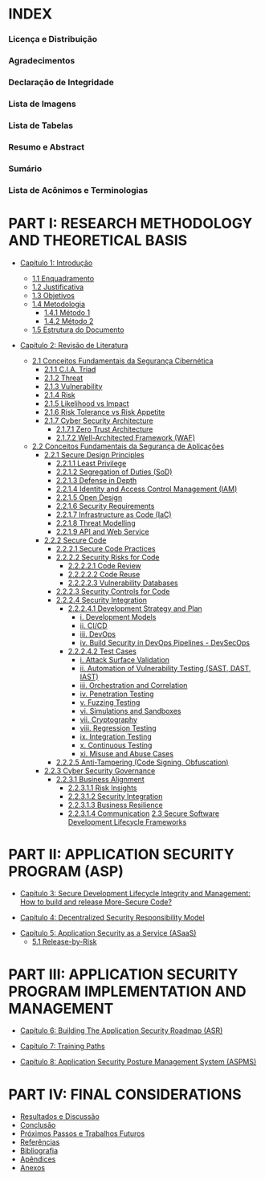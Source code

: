 # INDEX

### Licença e Distribuição
### Agradecimentos <!--mover para o README.md'-->
### Declaração de Integridade
### Lista de Imagens
### Lista de Tabelas
### Resumo e Abstract
### Sumário
### Lista de Acônimos e Terminologias

# PART I: RESEARCH METHODOLOGY AND THEORETICAL BASIS
- [Capítulo 1: Introdução](Part-I/Cap1Introducao.md)
    - [1.1 Enquadramento](Part-I/Enquadramento.md)
    - [1.2 Justificativa](Part-I/Justificativa.md)
    - [1.3 Objetivos](Part-I/Objetivos.md)
    - [1.4 Metodologia](Part-I/Metodologia.md)
        - [1.4.1 Método 1](Part-I/Metodologia/Método1.md)
        - [1.4.2 Método 2](Part-I/Metodologia/Método2.md)
    - [1.5 Estrutura do Documento](Part-I/Estrutura.md)

- [Capítulo 2: Revisão de Literatura](Part-I/Cap2LiteraturaRev.md)
    - [2.1 Conceitos Fundamentais da Segurança Cibernética](Part-I/CSFundamentos.md)
        - [2.1.1 C.I.A. Triad](Part-I/CSFundamentos.md#cia-triad)
        - [2.1.2 Threat](Part-I/CSFundamentos.md#threat)
        - [2.1.3 Vulnerability](Part-I/CSFundamentos.md#vulnerability)
        - [2.1.4 Risk](Part-I/CSFundamentos.md#risk)
        - [2.1.5 Likelihood vs Impact](Part-I/CSFundamentos.md#likelihood-vs-impact)
        - [2.1.6 Risk Tolerance vs Risk Appetite](Part-I/CSFundamentos.md#risk-tolerance-vs-risk-appetite)
        - [2.1.7 Cyber Security Architecture](Part-I/CSFundamentos.md#cyber-security-architecture)
            - [2.1.7.1 Zero Trust Architecture](Part-I/CSFundamentos.md#zero-trust-architecture)
            - [2.1.7.2 Well-Architected Framework (WAF)](Part-I/CSFundamentos.md#well-architected-framework-waf)
    - [2.2 Conceitos Fundamentais da Segurança de Aplicações](Part-I/AppSecFundamentals.md)
        - [2.2.1 Secure Design Principles](Part-I/AppSecFundamentals.md#secure-design-principles)
            - [2.2.1.1 Least Privilege](Part-I/AppSecFundamentals.md#least-privilege)
            - [2.2.1.2 Segregation of Duties (SoD)](Part-I/AppSecFundamentals.md#segregation-of-duties-sod)
            - [2.2.1.3 Defense in Depth](Part-I/AppSecFundamentals.md#defense-in-depth)
            - [2.2.1.4 Identity and Access Control Management (IAM)](Part-I/AppSecFundamentals.md#identity-and-access-control-management-iam)
            - [2.2.1.5 Open Design](Part-I/AppSecFundamentals.md#open-design)
            - [2.2.1.6 Security Requirements](Part-I/AppSecFundamentals.md#security-requirements)
            - [2.2.1.7 Infrastructure as Code (IaC)](Part-I/AppSecFundamentals.md#infrastructure-as-code-iac)
            - [2.2.1.8 Threat Modelling](Part-I/AppSecFundamentals.md#threat-modelling)
            - [2.2.1.9 API and Web Service](Part-I/AppSecFundamentals.md#api-and-web-service)
        - [2.2.2 Secure Code](Part-I/AppSecFundamentals.md#secure-code)
            - [2.2.2.1 Secure Code Practices](Part-I/AppSecFundamentals.md#secure-code-practices)
            - [2.2.2.2 Security Risks for Code](Part-I/AppSecFundamentals.md#security-risks-for-code)
                - [2.2.2.2.1 Code Review](Part-I/AppSecFundamentals.md#code-review)
                - [2.2.2.2.2 Code Reuse](Part-I/AppSecFundamentals.md#code-reuse)
                - [2.2.2.2.3 Vulnerability Databases](Part-I/AppSecFundamentals.md#vulnerability-databases)
            - [2.2.2.3 Security Controls for Code](Part-I/AppSecFundamentals.md#security-controls-for-code)
            - [2.2.2.4 Security Integration](Part-I/AppSecFundamentals.md#security-integration)
                - [2.2.2.4.1 Development Strategy and Plan](Part-I/AppSecFundamentals.md#development-strategy-and-plan)
                    - [i. Development Models](Part-I/AppSecFundamentals.md#development-models)
                    - [ii. CI/CD](Part-I/AppSecFundamentals.md#ci-cd)
                    - [iii. DevOps](Part-I/AppSecFundamentals.md#devops)
                    - [iv. Build Security in DevOps Pipelines - DevSecOps](Part-I/AppSecFundamentals.md#devsecops)
                - [2.2.2.4.2 Test Cases](Part-I/AppSecFundamentals.md#test-cases)
                    - [i. Attack Surface Validation](Part-I/AppSecFundamentals.md#attack-surface-validation)
                    - [ii. Automation of Vulnerability Testing (SAST, DAST, IAST)](Part-I/AppSecFundamentals.md#automation-of-vulnerability-testing-sast-dast-iast)
                    - [iii. Orchestration and Correlation](Part-I/AppSecFundamentals.md#orchestration-and-correlation)
                    - [iv. Penetration Testing](Part-I/AppSecFundamentals.md#penetration-testing)
                    - [v. Fuzzing Testing](Part-I/AppSecFundamentals.md#fuzzing-testing)
                    - [vi. Simulations and Sandboxes](Part-I/AppSecFundamentals.md#simulations-and-sandboxes)
                    - [vii. Cryptography](Part-I/AppSecFundamentals.md#cryptography)
                    - [viii. Regression Testing](Part-I/AppSecFundamentals.md#regression-testing)
                    - [ix. Integration Testing](Part-I/AppSecFundamentals.md#integration-testing)
                    - [x. Continuous Testing](Part-I/AppSecFundamentals.md#continuous-testing)
                    - [xi. Misuse and Abuse Cases](Part-I/AppSecFundamentals.md#misuse-and-abuse-cases)
            - [2.2.2.5 Anti-Tampering (Code Signing, Obfuscation)](Part-I/AppSecFundamentals.md#anti-tampering-code-signing-obfuscation)
        - [2.2.3 Cyber Security Governance](Part-I/AppSecFundamentals.md#cyber-security-governance)
            - [2.2.3.1 Business Alignment](Part-I/AppSecFundamentals.md#business-alignment)
                - [2.2.3.1.1 Risk Insights](Part-I/AppSecFundamentals.md#risk-insights)
                - [2.2.3.1.2 Security Integration](Part-I/AppSecFundamentals.md#security-integration)
                - [2.2.3.1.3 Business Resilience](Part-I/AppSecFundamentals.md#business-resilience)
                - [2.2.3.1.4 Communication](Part-I/AppSecFundamentals.md#communication)
    [2.3 Secure Software Development Lifecycle Frameworks](Part-I/SSDLC-frameworks.md)
    <!--    
        - ISO/IEC 27034:2011-2018 - Application Security (encontrar este documento)
        - OWASP SAMM v2
        - BSIMM
        - NIST SSDF
        - Microsoft SDL
        - CIS
    -->

# PART II: APPLICATION SECURITY PROGRAM (ASP)
- [Capítulo 3: Secure Development Lifecycle Integrity and Management: How to build and release More-Secure Code?](Part-II/SDL-Man.md)
<!-- 
    - Application Security Toolbox (SAST, DAST, IAST, SCA, PENTESTING, RASP, WAF)
    - Application Security Orchestration and Correlation - ASOC
-->
- [Capítulo 4: Decentralized Security Responsibility Model](Part-II/Decentralized-security-responsibility-model.md)
<!-- 
    - Application Security Team Composition
        - Key-Functions
        - Key-Roles
            - The Security Champion Role
    - Security Education and Culture Building
    - Standards, Regulations, Requirements and Reference Architecture     
-->
- [Capítulo 5: Application Security as a Service (ASaaS)](Part-II/Application-security-as-a-service.md)
    - [5.1 Release-by-Risk](Part-II/Application-security-as-a-service.md/#Release-by-Risk)
<!-- 
    - Automation in Release-by-Risk Process
        - Bloqueio vs Habilitação Segura
    - Application Security as a Service Ecosystem
        - Secure Design
            - Just-in-Time Security Training
            - Threat Modelling
            - Reference Architecture
        - Automated Security Tools
            - SAST
            - SCA
            - DAST
            - IAST
            - Security Testing as a Service (STaaS)
            - Automated Vulnerability Management
            - API Security Management
        - Continuous Monitoring 
            - SIEM
            - IDS
            - Security Incident Correlation
            - Incident Response Automation
            - Runtime Protection Orchestration
            - Real-time Threat Intelligence Feeds
        - Indentity and Access Management (IAM)
            - Single Sign-On (SSO)
            - MFA
            - Session Management
        - Cryptography and Data Protection
            - Centralized Secrets Management
        - Governance and Compliance Orchestration
            - ISO/IEC 27001:2022
            - Policy Automation and Atuditing
            - Continuous Training for Security Culture Building 
-->

# PART III: APPLICATION SECURITY PROGRAM IMPLEMENTATION AND MANAGEMENT
- [Capítulo 6: Building The Application Security Roadmap (ASR)](Part-III/ASP.md#application-security-roadmap-asr)
<!--
    - Maturity Models and Security Posture
        - Security Low-Maturity Dealing
        - Identifing gaps to plan the future
-->

- [Capítulo 7: Training Paths](Part-III/ASP.md#training-paths)
<!--
    - Training Roadmaps    
        - Security Champions Training Program - SCTP
        - Training Roadmap for Devs
        - Training Roadmap for AppSec Team
    - Engineering and Security Alignment
-->

- [Capítulo 8: Application Security Posture Management System (ASPMS)](Part-III/ASP.md#application-security-posture-management-system-aspms)
<!--
    - Measure to Evolve
    - O que medir e como medir?
        - MTTR
        - KPIs
        - Feedback dos Pares
        - Security Scorecard
-->
# PART IV: FINAL CONSIDERATIONS
- [Resultados e Discussão](Part-IV/resultados-e-discussao.md)
- [Conclusão](Part-IV/Conclusao.md)
- [Próximos Passos e Trabalhos Futuros](Part-IV/ProximosPassos.md)
- [Referências](Part-IV/Referencias.md)
- [Bibliografia](Part-IV/Bibliografia.md)
- [Apêndices](Part-IV/Apendices.md)
- [Anexos](Part-IV/Anexo.md)
